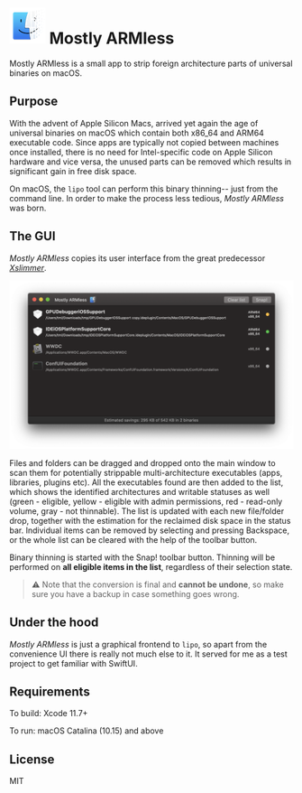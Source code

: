 # ![](Armless/Assets.xcassets/AppIcon.appiconset/snap64.png) Mostly ARMless

Mostly ARMless is a small app to strip foreign architecture parts of universal binaries on macOS.

## Purpose

With the advent of Apple Silicon Macs, arrived yet again the age of universal binaries on macOS which contain both x86_64 and ARM64 executable code. Since apps are typically not copied between machines once installed, there is no need for Intel-specific code on Apple Silicon hardware and vice versa, the unused parts can be removed which results in significant gain in free disk space.

On macOS, the `lipo` tool can perform this binary thinning-- just from the command line. In order to make the process less tedious, _Mostly ARMless_ was born.

## The GUI

_Mostly ARMless_ copies its user interface from the great predecessor [_Xslimmer_](https://xslimmer.com). 

![main window](docs/main.png)

Files and folders can be dragged and dropped onto the main window to scan them for potentially strippable multi-architecture executables (apps, libraries, plugins etc). All the executables found are then added to the list, which shows the identified architectures and writable statuses as well (green - eligible, yellow - eligible with admin permissions, red - read-only volume, gray - not thinnable). The list is updated with each new file/folder drop, together with the estimation for the reclaimed disk space in the status bar. Individual items can be removed by selecting and pressing Backspace, or the whole list can be cleared with the help of the toolbar button.

Binary thinning is started with the Snap! toolbar button. Thinning will be performed on **all eligible items in the list**, regardless of their selection state. 

> ⚠️ Note that the conversion is final and **cannot be undone**, so make sure you have a backup in case something goes wrong.

## Under the hood

_Mostly ARMless_ is just a graphical frontend to `lipo`, so apart from the convenience UI there is really not much else to it. It served for me as a test project to get familiar with SwiftUI.

## Requirements

To build: Xcode 11.7+

To run: macOS Catalina (10.15) and above

## License

MIT